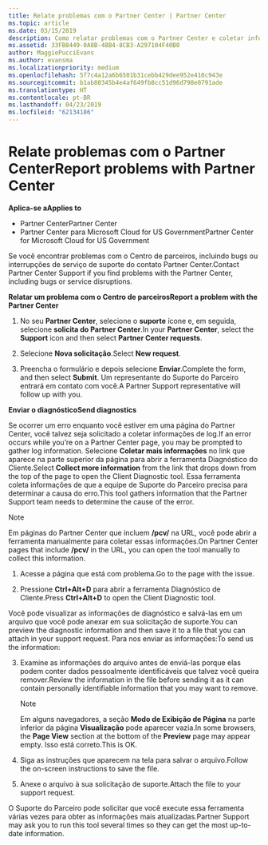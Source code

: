 ```yaml
---
title: Relate problemas com o Partner Center | Partner Center
ms.topic: article
ms.date: 03/15/2019
description: Como relatar problemas com o Partner Center e coletar informações de diagnóstico para nossa equipe de suporte.
ms.assetid: 33FB8449-0A8B-48B4-8CB3-A297104F40B0
author: MaggiePucciEvans
ms.author: evansma
ms.localizationpriority: medium
ms.openlocfilehash: 5f7c4a12a6b6501b31cebb429dee952e410c943e
ms.sourcegitcommit: b1ab80345b4e4af649fb8cc51d96d798e0791ade
ms.translationtype: HT
ms.contentlocale: pt-BR
ms.lasthandoff: 04/23/2019
ms.locfileid: "62134186"
---
```

# <a name="report-problems-with-partner-center"></a><span data-ttu-id="93efb-103">Relate problemas com o Partner Center</span><span class="sxs-lookup"><span data-stu-id="93efb-103">Report problems with Partner Center</span></span>

<span data-ttu-id="93efb-104">**Aplica-se a**</span><span class="sxs-lookup"><span data-stu-id="93efb-104">**Applies to**</span></span>

-  <span data-ttu-id="93efb-105">Partner Center</span><span class="sxs-lookup"><span data-stu-id="93efb-105">Partner Center</span></span>
-  <span data-ttu-id="93efb-106">Partner Center para Microsoft Cloud for US Government</span><span class="sxs-lookup"><span data-stu-id="93efb-106">Partner Center for Microsoft Cloud for US Government</span></span>


<span data-ttu-id="93efb-107">Se você encontrar problemas com o Centro de parceiros, incluindo bugs ou interrupções de serviço de suporte do contato Partner Center.</span><span class="sxs-lookup"><span data-stu-id="93efb-107">Contact Partner Center Support if you find problems with the Partner Center, including bugs or service disruptions.</span></span>

<span data-ttu-id="93efb-108">**Relatar um problema com o Centro de parceiros**</span><span class="sxs-lookup"><span data-stu-id="93efb-108">**Report a problem with the Partner Center**</span></span>

1.  <span data-ttu-id="93efb-109">No seu **Partner Center**, selecione o **suporte** ícone e, em seguida, selecione **solicita do Partner Center**.</span><span class="sxs-lookup"><span data-stu-id="93efb-109">In your **Partner Center**, select the **Support** icon and then select **Partner Center requests**.</span></span>

2.  <span data-ttu-id="93efb-110">Selecione **Nova solicitação**.</span><span class="sxs-lookup"><span data-stu-id="93efb-110">Select **New request**.</span></span>

3.  <span data-ttu-id="93efb-111">Preencha o formulário e depois selecione **Enviar**.</span><span class="sxs-lookup"><span data-stu-id="93efb-111">Complete the form, and then select **Submit**.</span></span> <span data-ttu-id="93efb-112">Um representante do Suporte do Parceiro entrará em contato com você.</span><span class="sxs-lookup"><span data-stu-id="93efb-112">A Partner Support representative will follow up with you.</span></span>

<span data-ttu-id="93efb-113">**Enviar o diagnóstico**</span><span class="sxs-lookup"><span data-stu-id="93efb-113">**Send diagnostics**</span></span>

<span data-ttu-id="93efb-114">Se ocorrer um erro enquanto você estiver em uma página do Partner Center, você talvez seja solicitado a coletar informações de log.</span><span class="sxs-lookup"><span data-stu-id="93efb-114">If an error occurs while you’re on a Partner Center page, you may be prompted to gather log information.</span></span> <span data-ttu-id="93efb-115">Selecione **Coletar mais informações** no link que aparece na parte superior da página para abrir a ferramenta Diagnóstico do Cliente.</span><span class="sxs-lookup"><span data-stu-id="93efb-115">Select **Collect more information** from the link that drops down from the top of the page to open the Client Diagnostic tool.</span></span> <span data-ttu-id="93efb-116">Essa ferramenta coleta informações de que a equipe de Suporte do Parceiro precisa para determinar a causa do erro.</span><span class="sxs-lookup"><span data-stu-id="93efb-116">This tool gathers information that the Partner Support team needs to determine the cause of the error.</span></span> 

>[!NOTE]
><span data-ttu-id="93efb-117">Em páginas do Partner Center que incluem **/pcv/** na URL, você pode abrir a ferramenta manualmente para coletar essas informações.</span><span class="sxs-lookup"><span data-stu-id="93efb-117">On Partner Center pages that include **/pcv/** in the URL, you can open the tool manually to collect this information.</span></span>

1.  <span data-ttu-id="93efb-118">Acesse a página que está com problema.</span><span class="sxs-lookup"><span data-stu-id="93efb-118">Go to the page with the issue.</span></span>

2.  <span data-ttu-id="93efb-119">Pressione **Ctrl+Alt+D** para abrir a ferramenta Diagnóstico de Cliente.</span><span class="sxs-lookup"><span data-stu-id="93efb-119">Press **Ctrl+Alt+D** to open the Client Diagnostic tool.</span></span>

<span data-ttu-id="93efb-120">Você pode visualizar as informações de diagnóstico e salvá-las em um arquivo que você pode anexar em sua solicitação de suporte.</span><span class="sxs-lookup"><span data-stu-id="93efb-120">You can preview the diagnostic information and then save it to a file that you can attach in your support request.</span></span> <span data-ttu-id="93efb-121">Para nos enviar as informações:</span><span class="sxs-lookup"><span data-stu-id="93efb-121">To send us the information:</span></span>

3.  <span data-ttu-id="93efb-122">Examine as informações do arquivo antes de enviá-las porque elas podem conter dados pessoalmente identificáveis que talvez você queira remover.</span><span class="sxs-lookup"><span data-stu-id="93efb-122">Review the information in the file before sending it as it can contain personally identifiable information that you may want to remove.</span></span> 

    >[!NOTE]
    ><span data-ttu-id="93efb-123">Em alguns navegadores, a seção **Modo de Exibição de Página** na parte inferior da página **Visualização** pode aparecer vazia.</span><span class="sxs-lookup"><span data-stu-id="93efb-123">In some browsers, the **Page View** section at the bottom of the **Preview** page may appear empty.</span></span> <span data-ttu-id="93efb-124">Isso está correto.</span><span class="sxs-lookup"><span data-stu-id="93efb-124">This is OK.</span></span>

4.  <span data-ttu-id="93efb-125">Siga as instruções que aparecem na tela para salvar o arquivo.</span><span class="sxs-lookup"><span data-stu-id="93efb-125">Follow the on-screen instructions to save the file.</span></span>

5.  <span data-ttu-id="93efb-126">Anexe o arquivo à sua solicitação de suporte.</span><span class="sxs-lookup"><span data-stu-id="93efb-126">Attach the file to your support request.</span></span>

<span data-ttu-id="93efb-127">O Suporte do Parceiro pode solicitar que você execute essa ferramenta várias vezes para obter as informações mais atualizadas.</span><span class="sxs-lookup"><span data-stu-id="93efb-127">Partner Support may ask you to run this tool several times so they can get the most up-to-date information.</span></span>

